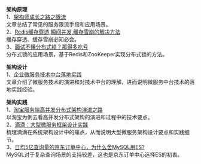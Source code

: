 **架构原理**    
1、[架构师成长之路之限流](https://mp.weixin.qq.com/s/sON7E7w1yPj0Mxa0whjA2A)  
文章总结了常见的服务限流手段和应用场景。  
2、[Redis缓存穿透,瞬间并发,缓存雪崩的解决方法](https://mp.weixin.qq.com/s/Mj2IacBrL6FPKgTHartcQQ)   
缓存穿透、缓存雪崩必知必会。  
3、[面试不懂分布式锁？那得多吃亏](https://mp.weixin.qq.com/s/gUDMP5FVPfS7Id4IyHp02A)   
分布式锁的应用场景，基于Redis和ZooKeeper实现分布式锁的方法。    

**架构设计**   
1、[企业微服务技术中台落地实践](https://mp.weixin.qq.com/s/u7p2_BZ7our2wg2yierK6g)  
文章介绍了微服务技术的演进和对技术中台的理解，进而说明微服务中台技术的落地实践经验。   

**架构实践**    
1、[淘宝服务端高并发分布式架构演进之路](https://mp.weixin.qq.com/s/IlkHdZqa8IMNzwReSul72g)  
以淘宝为例去看高并发分布式架构的演进和过程中的技术要点。  
2、[滴滴：大型微服务框架设计实践](https://mp.weixin.qq.com/s/HSzqIC1pOdq8H12gCvYgRA)  
梳理滴滴在系统架构设计中的痛点，从而说明大型微服务架构设计要点和实践细节。    
3、[日均5亿查询量的京东订单中心，为什么舍MySQL用ES?](https://mp.weixin.qq.com/s/QQ0M6C5G2LwIKhBdEmnnXA)  
MySQL对于复杂查询场景的支持较差，这也是京东订单中心选择ES的初衷。  
